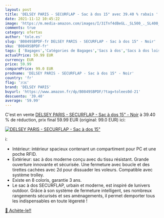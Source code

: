 ```yaml
---
layout: post
title: 'DELSEY PARIS - SECURFLAP - Sac à dos 15" avec 39.40 % rabais '
date: 2021-11-12 10:45:22
image: 'https://m.media-amazon.com/images/I/31Tnf4dBeGL._SL500_._SL400_.jpg'
comments: true
category: ofertas
author: 'tole.es'
slug: 'B0849SBPDF-fr DELSEY PARIS - SECURFLAP - Sac à dos 15" - Noir'
sku: 'B0849SBPDF-fr'
tags: [ 'Bagages','Catégories de Bagages','Sacs à dos','Sacs à dos loisir','delsey paris', ]
actualPrice: 59.99 EUR
currency: EUR
price: 59.99
comparePrice: 99.0 EUR
prodname: 'DELSEY PARIS - SECURFLAP - Sac à dos 15" - Noir'
country: 'fr'
flag: '🇫🇷'
brand: 'DELSEY PARIS'
buyurl: 'https://www.amazon.fr/dp/B0849SBPDF/?tag=tolees0d-21'
descuento: '39.40'
average: '59.99'
---
```


C'est en vente [DELSEY PARIS - SECURFLAP - Sac à dos 15" - Noir](https://www.amazon.fr/dp/B0849SBPDF/?tag=tolees0d-21)  à  39.40 % de réduction, prix final  59.99 EUR (original: 99.0 EUR) ici:

[![DELSEY PARIS - SECURFLAP - Sac à dos 15"](https://m.media-amazon.com/images/I/31Tnf4dBeGL._SL500_._SL400_.jpg)](https://www.amazon.fr/dp/B0849SBPDF/?tag=tolees0d-21)

ℹ️:

- Intérieur: intérieur spacieux contenant un compartiment pour PC et une poche RFID.
- Extérieur: sac à dos moderne conçu avec du tissu résistant. Grande ouverture innovante et sécurisée. Une fermeture avec boucle et des tirettes cachées avec 2d pour dissuader les voleurs. Compatible avec système trolley.
- Existe en 8 coloris, garantie 3 ans.
- Le sac à dos SECURFLAP, urbain et moderne, est inspiré de lunivers outdoor. Grâce à son système de fermeture intelligent, ses nombreux rangements sécurisés et ses aménagements, il permet demporter tous les indispensables en toute légereté !

[🛒 Achète-le!!](https://www.amazon.fr/dp/B0849SBPDF/?tag=tolees0d-21)
